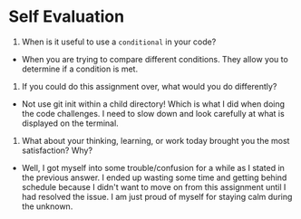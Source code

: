 # Self Evaluation

1. When is it useful to use a `conditional` in your code?

- When you are trying to compare different conditions. They allow you to determine if a condition is met.

1. If you could do this assignment over, what would you do differently?

- Not use git init within a child directory! Which is what I did when doing the code challenges. I need to slow down and look carefully at what is displayed on the terminal.

1. What about your thinking, learning, or work today brought you the most satisfaction? Why?

- Well, I got myself into some trouble/confusion for a while as I stated in the previous answer. I ended up wasting some time and getting behind schedule because I didn't want to move on from this assignment until I had resolved the issue. I am just proud of myself for staying calm during the unknown. 
